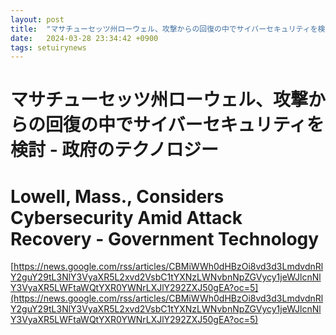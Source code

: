 ```yaml
---
layout: post
title:  "マサチューセッツ州ローウェル、攻撃からの回復の中でサイバーセキュリティを検討 - 政府のテクノロジー"
date:   2024-03-28 23:34:42 +0900
tags: setuirynews 
---
```


# マサチューセッツ州ローウェル、攻撃からの回復の中でサイバーセキュリティを検討 - 政府のテクノロジー



# Lowell, Mass., Considers Cybersecurity Amid Attack Recovery - Government Technology

[https://news.google.com/rss/articles/CBMiWWh0dHBzOi8vd3d3LmdvdnRlY2guY29tL3NlY3VyaXR5L2xvd2VsbC1tYXNzLWNvbnNpZGVycy1jeWJlcnNlY3VyaXR5LWFtaWQtYXR0YWNrLXJlY292ZXJ50gEA?oc=5](https://news.google.com/rss/articles/CBMiWWh0dHBzOi8vd3d3LmdvdnRlY2guY29tL3NlY3VyaXR5L2xvd2VsbC1tYXNzLWNvbnNpZGVycy1jeWJlcnNlY3VyaXR5LWFtaWQtYXR0YWNrLXJlY292ZXJ50gEA?oc=5)

